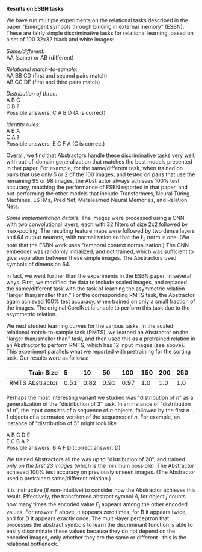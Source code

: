
**Results on ESBN tasks**

We have run multiple experiments on the relational tasks described in the paper "Emergent symbols through binding in external memory" (ESBN). These are fairly simple discriminative tasks for relational learning, based on a set of 100 32x32 black and white images:

*Same/different:* <br>
AA (same) or AB (different)

*Relational match-to-sample:* <br> 
AA BB CD (first and second pairs match)<br>
AB CC DE (first and third pairs match)

*Distribution of three:*<br>
A B C <br>
C B ?  
Possible answers: C A B D (A is correct)

*Identity rules:*<br>
A B A <br>
C A ?  
Possible answers: E C F A (C is correct)

Overall, we find that Abstractors 
handle these discriminative tasks very well, 
with out-of-domain generalization that 
matches the best models presented in that paper. For example, for the same/different task,
when trained on pairs that use only 5 or 2 of the 100 images, and tested on pairs that use the remaining 95 or 98 images, the Abstractor 
always achieves 100% test accuracy, matching the performance of ESBN reported in that paper, and out-performing the other models that include Transformers, Neural Turing Machines, LSTMs, PrediNet, Metalearned Neural Memories, 
and Relation Nets.

*Some implementation details:* The images were processed using a CNN with two convolutional layers, 
each with 32 filters of size 2x2 followed by max-pooling. The resulting feature maps were followed 
by two dense layers and 64 output neurons, with normalization so that the $\ell_2$ norm is one. (We note that the ESBN work uses "temporal context normalization.) The CNN embedder was randomly 
initialized, and not trained, which was sufficient to give separation between these simple images. The Abstractors used symbols of dimension 64.

In fact, we went further than the experiments in the ESBN paper, in several ways. First, 
we modified the data to include scaled images, and replaced the same/different task with the task of learning the asymmetric relation "larger than/smaller than." For the corresponding RMTS task, the Abstractor again achieved 100% test accuracy, when trained on only a small fraction of the images. The original CorelNet is unable to perform this task due to the asymmetric relation. 

We next studied learning 
curves for the various tasks. In the scaled relational match-to-sample task (RMTS), we learned an Abstractor on the "larger than/smaller than" task, and then used this as a pretrained relation in an Abstractor to perform RMTS, which has 12 input images (see above). This experiment parallels what we reported with pretraining for the sorting task. Our results were as follows:


| Train Size | 5           | 10          | 50          | 100         | 150         | 200         | 250    | 
|-----------:|:------------|:------------|:------------|:------------|:------------|:------------|:-------|
| RMTS Abstractor | 0.51   | 0.82        | 0.91        | 0.97        | 1.0         | 1.0         | 1.0    |


Perhaps the most interesting variant we studied was 
"distribution of $n$" as a generalization of the "distribution of 3" task. 
In an instance of "distribution of $n$", the input 
consists of a sequence of $n$ objects, followed by 
the first $n-1$ objects of a permuted version of the sequence of $n$. For example, an instance of "distribution of 5" might look like 

A B C D E <br>
E C B A ? <br>
Possible answers: B A F D (correct answer: D)

We trained Abstractors all the way up to "distribution of 20", and trained *only on the first 23 images* (which is the minimum possible). The Abstractor achieved 100% test accuracy on previously unseen images. (The Abstractor used a pretrained same/different relation.)

It is instructive (if non-intuitive) to consider how the Abstractor achieves this result. Effectively, the transformed abstract symbol $A_j$ for object $j$ counts how many times the encoded value $E_j$ appears among the other encoded values. For answer F above, it appears zero times; for B it appears twice, and for D it appears exactly once. The multi-layer perceptron that processes the abstract symbols to learn the discriminant function is able to easily discriminate these values because they do not depend on the encoded images, only whether they are the same or different--this is the relational bottleneck.

